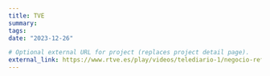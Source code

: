 ```yaml
---
title: TVE
summary: 
tags:
date: "2023-12-26"

# Optional external URL for project (replaces project detail page).
external_link: https://www.rtve.es/play/videos/telediario-1/negocio-reforestacion-incendios-ventajas-desventajas/6655511/#Echobox=1658499941
---
```

